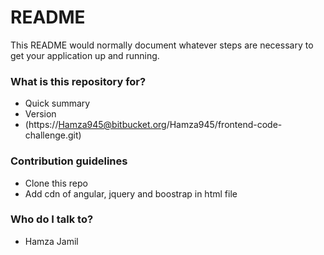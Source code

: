 # README #

This README would normally document whatever steps are necessary to get your application up and running.

### What is this repository for? ###

* Quick summary
* Version
* (https://Hamza945@bitbucket.org/Hamza945/frontend-code-challenge.git)



### Contribution guidelines ###

* Clone this repo 
* Add cdn of angular, jquery and boostrap in html file

### Who do I talk to? ###

* Hamza Jamil
